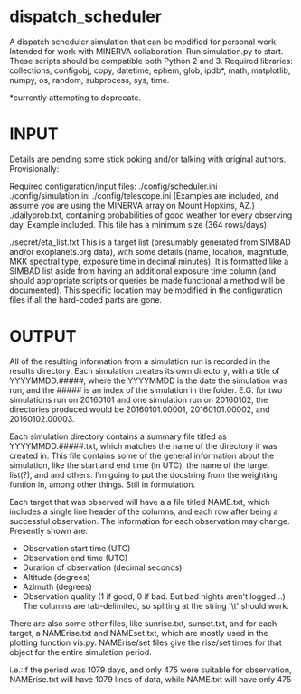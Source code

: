 # dispatch_scheduler
A dispatch scheduler simulation that can be modified for personal work. Intended for work with MINERVA collaboration. Run simulation.py to start. These scripts should be compatible both Python 2 and 3. Required libraries: collections, configobj, copy, datetime, ephem, glob, ipdb*, math, matplotlib, numpy, os, random, subprocess, sys, time.

*currently attempting to deprecate.


# INPUT
Details are pending some stick poking and/or talking with original authors. Provisionally:

Required configuration/input files:
./config/scheduler.ini ./config/simulation.ini ./config/telescope.ini (Examples are included, and assume you are using the MINERVA array on Mount Hopkins, AZ.)
./dailyprob.txt, containing probabilities of good weather for every observing day. Example included. This file has a minimum size (364 rows/days).

./secret/eta_list.txt
This is a target list (presumably generated from SIMBAD and/or exoplanets.org data), with some details (name, location, magnitude, MKK spectral type, exposure time in decimal minutes). It is formatted like a SIMBAD list aside from having an additional exposure time column (and should appropriate scripts or queries be made functional a method will be documented). This specific location may be modified in the configuration files if all the hard-coded parts are gone.

# OUTPUT
All of the resulting information from a simulation run is recorded in the results
directory. Each simulation creates its own directory, with a title of 
YYYYMMDD.#####, where the YYYYMMDD is the date the simulation was run, and the
\#\#\#\#\# is an index of the simulation in the folder. E.G. for two simulations 
run on 20160101 and one simulation run on 20160102, the directories produced 
would be 20160101.00001, 20160101.00002, and 20160102.00003. 

Each simulation directory contains a summary file titled as YYYYMMDD.#####.txt,
which matches the name of the directory it was created in. This file 
contains some of the general information about the simulation, like the 
start and end time (in UTC), the name of the target list(?), and and others. I'm going 
to put the docstring from the weighting funtion in, among other things. Still
in formulation.

Each target that was observed will have a a file titled NAME.txt, which 
includes a single line header of the columns, and each row after being a successful observation. 
The information for each observation may change. Presently shown are:
* Observation start time (UTC)
* Observation end time (UTC)
* Duration of observation (decimal seconds)
* Altitude (degrees)
* Azimuth (degrees)
* Observation quality (1 if good, 0 if bad. But bad nights aren't logged...)
The columns are tab-delimited, so spliting at the string '\t' should work. 

There are also some other files, like sunrise.txt, sunset.txt, and for each 
target, a NAMErise.txt and NAMEset.txt, which are mostly used in the plotting 
function vis.py. NAMErise/set files give the rise/set times for that object for the entire simulation period.

i.e.:If the period was 1079 days, and only 475 were suitable for observation, NAMErise.txt will have 1079 lines of data, while NAME.txt will have only 475
